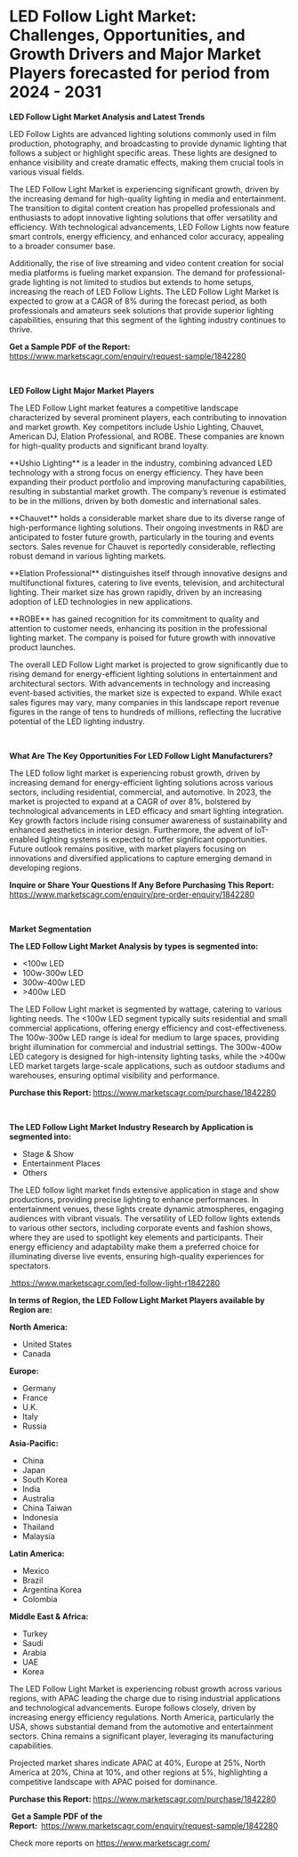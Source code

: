 <p><h1>LED Follow Light Market: Challenges, Opportunities, and Growth Drivers and Major Market Players forecasted for period from 2024 - 2031</h1></p><p><strong>LED Follow Light Market Analysis and Latest Trends</strong></p>
<p><p>LED Follow Lights are advanced lighting solutions commonly used in film production, photography, and broadcasting to provide dynamic lighting that follows a subject or highlight specific areas. These lights are designed to enhance visibility and create dramatic effects, making them crucial tools in various visual fields.</p><p>The LED Follow Light Market is experiencing significant growth, driven by the increasing demand for high-quality lighting in media and entertainment. The transition to digital content creation has propelled professionals and enthusiasts to adopt innovative lighting solutions that offer versatility and efficiency. With technological advancements, LED Follow Lights now feature smart controls, energy efficiency, and enhanced color accuracy, appealing to a broader consumer base.</p><p>Additionally, the rise of live streaming and video content creation for social media platforms is fueling market expansion. The demand for professional-grade lighting is not limited to studios but extends to home setups, increasing the reach of LED Follow Lights. The LED Follow Light Market is expected to grow at a CAGR of 8% during the forecast period, as both professionals and amateurs seek solutions that provide superior lighting capabilities, ensuring that this segment of the lighting industry continues to thrive.</p></p>
<p><strong>Get a Sample PDF of the Report:&nbsp;</strong> <a href="https://www.marketscagr.com/enquiry/request-sample/1842280?utm_campaign=1909&utm_medium=2&utm_source=Github&utm_content=ia&utm_term=01012025&utm_id=led-follow-light">https://www.marketscagr.com/enquiry/request-sample/1842280</a></p>
<p>&nbsp;</p>
<p><strong>LED Follow Light Major Market Players</strong></p>
<p><p>The LED Follow Light market features a competitive landscape characterized by several prominent players, each contributing to innovation and market growth. Key competitors include Ushio Lighting, Chauvet, American DJ, Elation Professional, and ROBE. These companies are known for high-quality products and significant brand loyalty.</p><p>**Ushio Lighting** is a leader in the industry, combining advanced LED technology with a strong focus on energy efficiency. They have been expanding their product portfolio and improving manufacturing capabilities, resulting in substantial market growth. The company’s revenue is estimated to be in the millions, driven by both domestic and international sales.</p><p>**Chauvet** holds a considerable market share due to its diverse range of high-performance lighting solutions. Their ongoing investments in R&D are anticipated to foster future growth, particularly in the touring and events sectors. Sales revenue for Chauvet is reportedly considerable, reflecting robust demand in various lighting markets.</p><p>**Elation Professional** distinguishes itself through innovative designs and multifunctional fixtures, catering to live events, television, and architectural lighting. Their market size has grown rapidly, driven by an increasing adoption of LED technologies in new applications.</p><p>**ROBE** has gained recognition for its commitment to quality and attention to customer needs, enhancing its position in the professional lighting market. The company is poised for future growth with innovative product launches.</p><p>The overall LED Follow Light market is projected to grow significantly due to rising demand for energy-efficient lighting solutions in entertainment and architectural sectors. With advancements in technology and increasing event-based activities, the market size is expected to expand. While exact sales figures may vary, many companies in this landscape report revenue figures in the range of tens to hundreds of millions, reflecting the lucrative potential of the LED lighting industry.</p></p>
<p>&nbsp;</p>
<p><strong>What Are The Key Opportunities For LED Follow Light Manufacturers?</strong></p>
<p><p>The LED follow light market is experiencing robust growth, driven by increasing demand for energy-efficient lighting solutions across various sectors, including residential, commercial, and automotive. In 2023, the market is projected to expand at a CAGR of over 8%, bolstered by technological advancements in LED efficacy and smart lighting integration. Key growth factors include rising consumer awareness of sustainability and enhanced aesthetics in interior design. Furthermore, the advent of IoT-enabled lighting systems is expected to offer significant opportunities. Future outlook remains positive, with market players focusing on innovations and diversified applications to capture emerging demand in developing regions.</p></p>
<p><strong>Inquire or Share Your Questions If Any Before Purchasing This Report:</strong> <a href="https://www.marketscagr.com/enquiry/pre-order-enquiry/1842280?utm_campaign=1909&utm_medium=2&utm_source=Github&utm_content=ia&utm_term=01012025&utm_id=led-follow-light">https://www.marketscagr.com/enquiry/pre-order-enquiry/1842280</a></p>
<p>&nbsp;</p>
<p><strong>Market Segmentation</strong></p>
<p><strong>The LED Follow Light Market Analysis by types is segmented into:</strong></p>
<p><ul><li><100w LED</li><li>100w-300w LED</li><li>300w-400w LED</li><li>>400w LED</li></ul></p>
<p><p>The LED Follow Light market is segmented by wattage, catering to various lighting needs. The <100w LED segment typically suits residential and small commercial applications, offering energy efficiency and cost-effectiveness. The 100w-300w LED range is ideal for medium to large spaces, providing bright illumination for commercial and industrial settings. The 300w-400w LED category is designed for high-intensity lighting tasks, while the >400w LED market targets large-scale applications, such as outdoor stadiums and warehouses, ensuring optimal visibility and performance.</p></p>
<p><strong>Purchase this Report:&nbsp;</strong><a href="https://www.marketscagr.com/purchase/1842280?utm_campaign=1909&utm_medium=2&utm_source=Github&utm_content=ia&utm_term=01012025&utm_id=led-follow-light">https://www.marketscagr.com/purchase/1842280</a></p>
<p>&nbsp;</p>
<p><strong>The LED Follow Light Market Industry Research by Application is segmented into:</strong></p>
<p><ul><li>Stage & Show</li><li>Entertainment Places</li><li>Others</li></ul></p>
<p><p>The LED follow light market finds extensive application in stage and show productions, providing precise lighting to enhance performances. In entertainment venues, these lights create dynamic atmospheres, engaging audiences with vibrant visuals. The versatility of LED follow lights extends to various other sectors, including corporate events and fashion shows, where they are used to spotlight key elements and participants. Their energy efficiency and adaptability make them a preferred choice for illuminating diverse live events, ensuring high-quality experiences for spectators.</p></p>
<p><a href="https://www.marketscagr.com/led-follow-light-r1842280?utm_campaign=1909&utm_medium=2&utm_source=Github&utm_content=ia&utm_term=01012025&utm_id=led-follow-light">&nbsp;https://www.marketscagr.com/led-follow-light-r1842280</a></p>
<p><strong>In terms of Region, the LED Follow Light Market Players available by Region are:</strong></p>
<p>
    <p> <strong> North America: </strong>
        <ul>
            <li>United States</li>
            <li>Canada</li>
        </ul>
        </p> 
    <p> <strong> Europe: </strong>
        <ul>
            <li>Germany</li>
            <li>France</li>
            <li>U.K.</li>
            <li>Italy</li>
            <li>Russia</li>
        </ul>
        </p> 
    <p> <strong> Asia-Pacific: </strong>
        <ul>
            <li>China</li>
            <li>Japan</li>
            <li>South Korea</li>
            <li>India</li>
            <li>Australia</li>
            <li>China Taiwan</li>
            <li>Indonesia</li>
            <li>Thailand</li>
            <li>Malaysia</li>
        </ul>
        </p> 
    <p> <strong> Latin America: </strong>
        <ul>
            <li>Mexico</li>
            <li>Brazil</li>
            <li>Argentina Korea</li>
            <li>Colombia</li>
        </ul>
        </p> 
    <p> <strong> Middle East & Africa: </strong>
        <ul>
            <li>Turkey</li>
            <li>Saudi</li>
            <li>Arabia</li>
            <li>UAE</li>
            <li>Korea</li>
        </ul>
    </p>
    </p>
<p><p>The LED Follow Light Market is experiencing robust growth across various regions, with APAC leading the charge due to rising industrial applications and technological advancements. Europe follows closely, driven by increasing energy efficiency regulations. North America, particularly the USA, shows substantial demand from the automotive and entertainment sectors. China remains a significant player, leveraging its manufacturing capabilities. </p><p>Projected market shares indicate APAC at 40%, Europe at 25%, North America at 20%, China at 10%, and other regions at 5%, highlighting a competitive landscape with APAC poised for dominance.</p></p>
<p><strong>Purchase this Report: </strong><a href="https://www.marketscagr.com/purchase/1842280?utm_campaign=1909&utm_medium=2&utm_source=Github&utm_content=ia&utm_term=01012025&utm_id=led-follow-light">https://www.marketscagr.com/purchase/1842280</a></p>
<p>&nbsp;<strong>Get a Sample PDF of the Report:&nbsp;&nbsp;</strong><a href="https://www.marketscagr.com/enquiry/request-sample/1842280?utm_campaign=1909&utm_medium=2&utm_source=Github&utm_content=ia&utm_term=01012025&utm_id=led-follow-light">https://www.marketscagr.com/enquiry/request-sample/1842280</a></p>
<p><strong></strong></p>
<p>Check more reports on <a href="https://www.marketscagr.com/?utm_campaign=1909&utm_medium=2&utm_source=Github&utm_content=ia&utm_term=01012025&utm_id=led-follow-light">https://www.marketscagr.com/</a></p>